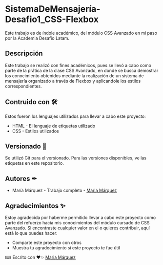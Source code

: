 # SistemaDeMensajería-Desafio1_CSS-Flexbox

Este trabajo es de índole académico, del módulo CSS Avanzado en mi paso por la Academia Desafío Latam.

## Descripción 

Este trabajo se realizó con fines académicos, pues se llevó a cabo como parte de la prática de la clase CSS Avanzado, en donde se busca demostrar los conocimiento obtenidos mediante la realización de un sistema de mensajería organizado a través de Flexbox y aplicandole los estilos correspondientes.

## Contruido con 🛠
Estos fueron los lenguajes utilizados para llevar a cabo este proyecto: 
+ HTML - El lenguaje de etiquetas utilizado
+ CSS - Estilos utilizados

## Versionado 📌
Se utilizó Git para el versionado. Para las versiones disponibles, ve las etiquetas en este repositorio.

## Autores ✒
+ María Márquez - Trabajo completo - [Maria Márquez](https://github.com/MariFer14)

## Agradecimientos ✨
Estoy agradecida por haberme permitido llevar a cabo este proyecto como parte del refuerzo hacia mis conocimientos del módulo cursado de CSS Avanzado. Si encontraste cualquier valor en el o quieres contribuir, aquí está lo que puedes hacer:

+ Comparte este proyecto con otros
+ Muestra tu agradecimiento si este proyecto te fue útil

⌨ Escrito con ❤✨ [Maria Márquez](https://github.com/MariFer14)
